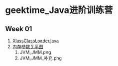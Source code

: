 # geektime_Java进阶训练营

## Week 01

1. [XlassClassLoader.java](https://github.com/J-doIt/geektime_java_tc/blob/main/k-jvm/src/main/java/org/kayla/jvm/XlassClassLoader.java)
2. [内存参数关系图](https://github.com/J-doIt/geektime_java_tc/tree/main/k-jvm/src/main/resources)
   1.  JVM_JMM.png
   2.  JVM_JMM_补充.png

